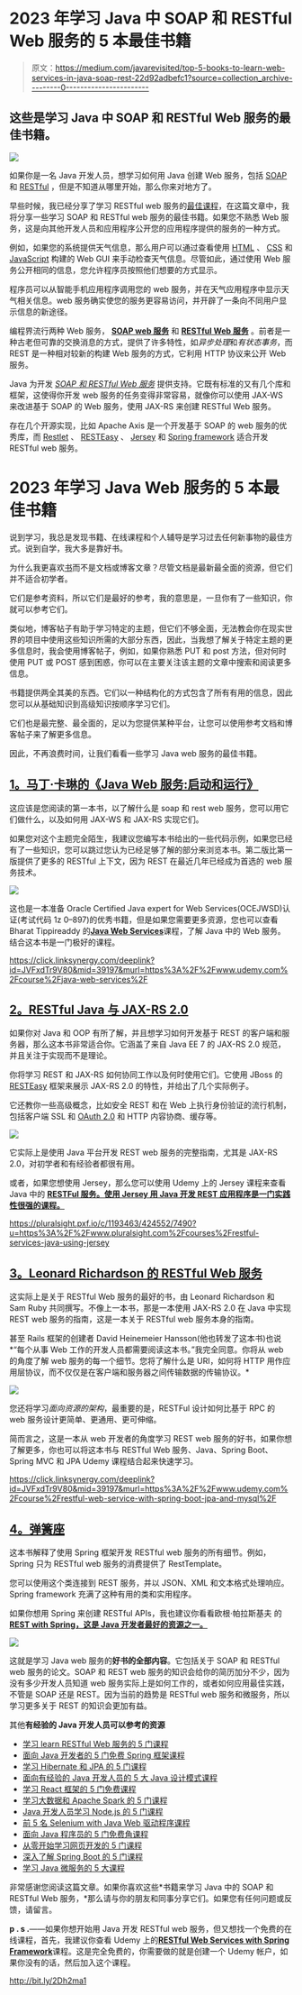 # 2023 年学习 Java 中 SOAP 和 RESTful Web 服务的 5 本最佳书籍

> 原文：<https://medium.com/javarevisited/top-5-books-to-learn-web-services-in-java-soap-rest-22d92adbefc1?source=collection_archive---------0----------------------->

## 这些是学习 Java 中 SOAP 和 RESTful Web 服务的最佳书籍。

[![](img/346fd2c1427d1a33c2fcbe1770496b9c.png)](https://click.linksynergy.com/deeplink?id=JVFxdTr9V80&mid=39197&murl=https%3A%2F%2Fwww.udemy.com%2Fcourse%2Fspring-web-services-tutorial%2F)

如果你是一名 Java 开发人员，想学习如何用 Java 创建 Web 服务，包括 [SOAP](https://www.java67.com/2017/04/3-great-books-to-learn-java-web-services-soap-and-restful.html) 和 [RESTful](https://javarevisited.blogspot.com/2018/02/top-5-restful-web-services-with-spring-courses-for-experienced-java-programmers.html) ，但是不知道从哪里开始，那么你来对地方了。

早些时候，我已经分享了学习 RESTful web 服务的[最佳课程](/javarevisited/top-5-books-and-courses-to-learn-restful-web-services-in-java-using-spring-mvc-and-spring-boot-79ec4b351d12?source=---------17------------------)，在这篇文章中，我将分享一些学习 SOAP 和 RESTful web 服务的最佳书籍。如果您不熟悉 Web 服务，这是向其他开发人员和应用程序公开您的应用程序提供的服务的一种方式。

例如，如果您的系统提供天气信息，那么用户可以通过查看使用 [HTML](https://javarevisited.blogspot.com/2019/05/top-5-html-5-and-css-3-courses-for-web-developers.html) 、 [CSS](https://www.java67.com/2019/01/5-free-bootstrap-course-to-learn-online.html) 和 [JavaScript](https://javarevisited.blogspot.com/2018/06/top-10-courses-to-learn-javascript-in.html) 构建的 Web GUI 来手动检查天气信息。尽管如此，通过使用 Web 服务公开相同的信息，您允许程序员按照他们想要的方式显示。

程序员可以从智能手机应用程序调用您的 web 服务，并在天气应用程序中显示天气相关信息。web 服务确实使您的服务更容易访问，并开辟了一条向不同用户显示信息的新途径。

编程界流行两种 Web 服务， [**SOAP web 服务**](https://click.linksynergy.com/fs-bin/click?id=JVFxdTr9V80&subid=0&offerid=323058.1&type=10&tmpid=14538&RD_PARM1=https%3A%2F%2Fwww.udemy.com%2Fjava-web-services%2F) 和 [**RESTful Web 服务**](https://click.linksynergy.com/deeplink?id=JVFxdTr9V80&mid=39197&murl=https%3A%2F%2Fwww.udemy.com%2Fcourse%2Fspring-web-services-tutorial%2F) 。前者是一种古老但可靠的交换消息的方式，提供了许多特性，如*异步处理*和*有状态事务*，而 REST 是一种相对较新的构建 Web 服务的方式，它利用 HTTP 协议来公开 Web 服务。

Java 为开发 [*SOAP 和 RESTful Web 服务*](/javarevisited/7-difference-between-rest-and-soap-web-services-87510b06b687) 提供支持。它既有标准的又有几个库和框架，这使得你开发 web 服务的任务变得非常容易，就像你可以使用 JAX-WS 来改进基于 SOAP 的 Web 服务，使用 JAX-RS 来创建 RESTful Web 服务。

存在几个开源实现，比如 Apache Axis 是一个开发基于 SOAP 的 web 服务的优秀库，而 [Restlet](http://javarevisited.blogspot.sg/2016/10/restlet-helloworld-example-in-java-and-Eclipse.html) 、 [RESTEasy](https://javarevisited.blogspot.com/2017/02/difference-between-jax-rs-restlet-jersey-apache-cfx-RESTEasy.html) 、 [Jersey](https://javarevisited.blogspot.com/2017/06/jersey-web-service-hello-world-example.html#axzz5YVhV3Tc9) 和 [Spring framework](https://hackernoon.com/why-use-spring-to-develop-java-web-services-ba0dcb2cafbf) 适合开发 RESTful web 服务。

# 2023 年学习 Java Web 服务的 5 本最佳书籍

说到学习，我总是发现书籍、在线课程和个人辅导是学习过去任何新事物的最佳方式。说到自学，我大多是靠好书。

为什么我更喜欢[书](http://javarevisited.blogspot.sg/2017/02/top-5-books-to-learn-rest-and-restful-web-services-in-java.html)而不是文档或博客文章？尽管文档是最新最全面的资源，但它们并不适合初学者。

它们是参考资料，所以它们是最好的参考，我的意思是，一旦你有了一些知识，你就可以参考它们。

类似地，博客帖子有助于学习特定的主题，但它们不够全面，无法教会你在现实世界的项目中使用这些知识所需的大部分东西，因此，当我想了解关于特定主题的更多信息时，我会使用博客帖子，例如，如果你熟悉 PUT 和 post 方法，但对何时使用 PUT 或 POST 感到困惑，你可以在主要关注该主题的文章中搜索和阅读更多信息。

书籍提供两全其美的东西。它们以一种结构化的方式包含了所有有用的信息，因此您可以从基础知识到高级知识按顺序学习它们。

它们也是最完整、最全面的，足以为您提供某种平台，让您可以使用参考文档和博客帖子来了解更多信息。

因此，不再浪费时间，让我们看看一些学习 Java web 服务的最佳书籍。

## [1。马丁·卡琳的《Java Web 服务:启动和运行》](https://www.amazon.com/Java-Web-Services-Practical-Introduction/dp/1449365116?tag=javamysqlanta-20)

这应该是您阅读的第一本书，以了解什么是 soap 和 rest web 服务，您可以用它们做什么，以及如何用 JAX-WS 和 JAX-RS 实现它们。

如果您对这个主题完全陌生，我建议您编写本书给出的一些代码示例，如果您已经有了一些知识，您可以跳过您认为已经足够了解的部分来浏览本书。第二版比第一版提供了更多的 RESTful 上下文，因为 REST 在最近几年已经成为首选的 web 服务技术。

[![](img/b44672b351bf89eec9fbf928df6a9856.png)](https://www.amazon.com/Java-Web-Services-Practical-Introduction/dp/1449365116?tag=javamysqlanta-20)

这也是一本准备 Oracle Certified Java expert for Web Services(OCEJWSD)认证(考试代码 1z 0–897)的优秀书籍，但是如果您需要更多资源，您也可以查看 Bharat Tippireaddy 的[**Java Web Services**](https://click.linksynergy.com/deeplink?id=JVFxdTr9V80&mid=39197&murl=https%3A%2F%2Fwww.udemy.com%2Fcourse%2Fjava-web-services%2F)课程，了解 Java 中的 Web 服务。结合这本书是一门极好的课程。

<https://click.linksynergy.com/deeplink?id=JVFxdTr9V80&mid=39197&murl=https%3A%2F%2Fwww.udemy.com%2Fcourse%2Fjava-web-services%2F>  

## [2。RESTful Java 与 JAX-RS 2.0](http://www.amazon.com/RESTful-Java-JAX-RS-Bill-Burke/dp/144936134X?tag=javamysqlanta-20)

如果你对 Java 和 OOP 有所了解，并且想学习如何开发基于 REST 的客户端和服务器，那么这本书非常适合你。它涵盖了来自 Java EE 7 的 JAX-RS 2.0 规范，并且关注于实现而不是理论。

你将学习 REST 和 JAX-RS 如何协同工作以及何时使用它们。它使用 JBoss 的 [RESTEasy](http://javarevisited.blogspot.sg/2017/02/difference-between-jax-rs-restlet-jersey-apache-cfx-RESTEasy.html) 框架来展示 JAX-RS 2.0 的特性，并给出了几个实际例子。

它还教你一些高级概念，比如安全 REST 和在 Web 上执行身份验证的流行机制，包括客户端 SSL 和 [OAuth 2.0](/javarevisited/top-10-courses-to-learn-spring-security-and-oauth2-with-spring-boot-for-java-developers-8f0222d6066d?source=---------5-----------------------) 和 HTTP 内容协商、缓存等。

[![](img/41faf1d3e0dd0ccfe733ab7b178332c1.png)](http://www.amazon.com/RESTful-Java-JAX-RS-Bill-Burke/dp/144936134X?tag=javamysqlanta-20)

它实际上是使用 Java 平台开发 REST web 服务的完整指南，尤其是 JAX-RS 2.0，对初学者和有经验者都很有用。

或者，如果您想使用 Jersey，那么您可以使用 Udemy 上的 Jersey 课程来查看 Java 中的 [**RESTFul 服务。使用 Jersey 用 Java 开发 REST 应用程序是一门实践性很强的课程。**](https://pluralsight.pxf.io/c/1193463/424552/7490?u=https%3A%2F%2Fwww.pluralsight.com%2Fcourses%2Frestful-services-java-using-jersey)

<https://pluralsight.pxf.io/c/1193463/424552/7490?u=https%3A%2F%2Fwww.pluralsight.com%2Fcourses%2Frestful-services-java-using-jersey>  

## [3。Leonard Richardson 的 RESTful Web 服务](http://www.amazon.com/RESTful-Web-Services-Leonard-Richardson/dp/0596529260?tag=javamysqlanta-20)

这实际上是关于 RESTful Web 服务的最好的书，由 Leonard Richardson 和 Sam Ruby 共同撰写。不像上一本书，那是一本使用 JAX-RS 2.0 在 Java 中实现 REST web 服务的指南，这是一本关于 RESTful web 服务本身的指南。

甚至 Rails 框架的创建者 David Heinemeier Hansson(他也转发了这本书)也说*“每个从事 Web 工作的开发人员都需要阅读这本书。”我完全同意。你将从 web 的角度了解 web 服务的每一个细节。您将了解什么是 URI，如何将 HTTP 用作应用层协议，而不仅仅是在客户端和服务器之间传输数据的传输协议。*

[![](img/5871f7124f4c54bec3581398f154e291.png)](http://www.amazon.com/RESTful-Web-Services-Leonard-Richardson/dp/0596529260?tag=javamysqlanta-20)

您还将学习*面向资源的架构*，最重要的是，RESTFul 设计如何比基于 RPC 的 web 服务设计更简单、更通用、更可伸缩。

简而言之，这是一本从 web 开发者的角度学习 REST web 服务的好书，如果你想了解更多，你也可以将这本书与 RESTful Web 服务、Java、Spring Boot、Spring MVC 和 JPA Udemy 课程结合起来快速学习。

<https://click.linksynergy.com/deeplink?id=JVFxdTr9V80&mid=39197&murl=https%3A%2F%2Fwww.udemy.com%2Fcourse%2Frestful-web-service-with-spring-boot-jpa-and-mysql%2F>  

## [4。弹簧座](https://www.amazon.com/Spring-REST-Balaji-Varanasi/dp/1484208242/?tag=javamysqlanta-20)

这本书解释了使用 Spring 框架开发 RESTful web 服务的所有细节。例如，Spring 只为 RESTful web 服务的消费提供了 RestTemplate。

您可以使用这个类连接到 REST 服务，并以 JSON、XML 和文本格式处理响应。Spring framework 充满了这种有用的类和实用程序。

如果你想用 Spring 来创建 RESTful APIs，我也建议你看看欧根·帕拉斯基夫 的 [**REST with Spring，这是 Java 开发者最好的资源之一。**](http://courses.baeldung.com/p/rest-with-spring-the-certification-class?affcode=22136_bkwjs9xa)

[![](img/85c512b6caf638dc1907b514d45914be.png)](https://www.amazon.com/Spring-REST-Balaji-Varanasi/dp/1484208242/?tag=javamysqlanta-20)

这就是学习 Java web 服务的**好书的全部内容**。它包括关于 SOAP 和 RESTful web 服务的论文。SOAP 和 REST web 服务的知识会给你的简历加分不少，因为没有多少开发人员知道 web 服务实际上是如何工作的，或者如何应用最佳实践，不管是 SOAP 还是 REST。因为当前的趋势是 RESTful web 服务和微服务，所以学习更多关于 REST 的知识会更加有益。

其他**有经验的 Java 开发人员可以参考的资源**

*   [学习 learn RESTful Web 服务的 5 门课程](https://javarevisited.blogspot.com/2018/02/top-5-restful-web-services-with-spring-courses-for-experienced-java-programmers.html#axzz61O27yGjY)
*   [面向 Java 开发者的 5 门免费 Spring 框架课程](http://www.java67.com/2017/11/top-5-free-core-spring-mvc-courses-learn-online.html)
*   [学习 Hibernate 和 JPA 的 5 门课程](http://javarevisited.blogspot.sg/2018/01/top-5-hibernate-and-jpa-courses-for-java-programmers-learn-online.html)
*   [面向有经验的 Java 开发人员的 5 大 Java 设计模式课程](http://javarevisited.blogspot.sg/2018/02/top-5-java-design-pattern-courses-for-developers.html)
*   [学习 React 框架的 5 门免费课程](http://www.java67.com/2018/02/5-free-react-courses-for-web-developers.html)
*   [学习大数据和 Apache Spark 的 5 门课程](http://javarevisited.blogspot.com/2017/12/top-5-courses-to-learn-big-data-and.html)
*   [Java 开发人员学习 Node.js 的 5 门课程](http://javarevisited.blogspot.sg/2018/01/top-5-nodejs-and-express-js-online-courses-for-web-developers.html)
*   [前 5 名 Selenium with Java Web 驱动程序课程](http://javarevisited.blogspot.sg/2018/02/top-5-selenium-webdriver-with-java-courses-for-testers.html)
*   [面向 Java 程序员的 5 门免费角课程](http://www.java67.com/2018/01/top-5-free-angular-js-online-courses-for-web-developers.html)
*   [从零开始学习网页开发的 5 门课程](http://javarevisited.blogspot.sg/2018/02/top-5-online-courses-to-learn-web-development.html#axzz57wed1PWd)
*   [深入了解 Spring Boot 的 5 门课程](https://www.java67.com/2018/06/5-best-courses-to-learn-spring-boot-in.html)
*   [学习 Java 微服务的 5 大课程](https://hackernoon.com/top-5-spring-microservice-courses-for-advanced-java-developers-ff601a57d69)

非常感谢您阅读这篇文章。如果你喜欢这些*书籍来学习 Java 中的 SOAP 和 RESTful Web 服务，*那么请与你的朋友和同事分享它们。如果您有任何问题或反馈，请留言。

**p . s .**——如果你想开始用 Java 开发 RESTful web 服务，但又想找一个免费的在线课程，首先，我建议你查看 Udemy 上的[**RESTful Web Services with Spring Framework**](http://bit.ly/2Dh2ma1)课程。这是完全免费的，你需要做的就是创建一个 Udemy 帐户，如果你没有的话，然后加入这个课程。

<http://bit.ly/2Dh2ma1> 